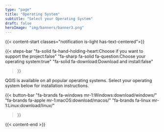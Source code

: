 ```yaml
---
type: "page"
title: "Operating System"
subtitle: "Select your Operating System"
draft: false
heroImage: "img/banners/banner3.png"
---
```


{{< content-start classes="notification is-light has-text-centered">}}

{{< steps-bar 
    "fa-solid fa-hand-holding-heart:Choose if you want to support the project:false"
    "fa-sharp fa-solid fa-question:Choose your operating system:true"
    "fa-solid fa-download:Download and install:false"
 >}}

QGIS is available on all popular operating systems. Select your operating system below for installation instructions.


{{< button-bar 
    "fa-brands fa-windows mr-1:Windows:download/windows/"
    "fa-brands fa-apple mr-1:macOS:download/macos/"
    "fa-brands fa-linux mr-1:Linux:download/linux/"
>}}

{{< content-end >}}